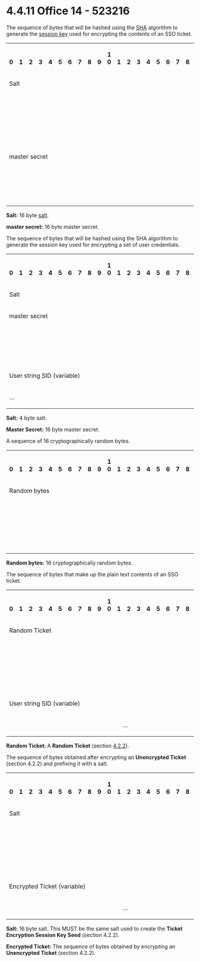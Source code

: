 <html dir="LTR" xmlns:mshelp="http://msdn.microsoft.com/mshelp" xmlns:ddue="http://ddue.schemas.microsoft.com/authoring/2003/5" xmlns:xlink="http://www.w3.org/1999/xlink" xmlns:tool="http://www.microsoft.com/tooltip">
 <body>
 <div id="header">
 <h1 class="heading">4.4.11 Office 14 - 523216</h1>
 </div>
 <div id="mainSection">
 <div id="mainBody">
 <div id="allHistory" class="saveHistory"></div>
 <div id="sectionSection0" class="section" name="collapseableSection">
 

<p>The sequence of bytes that will be hashed using the <a href="f6104033-4e55-48ec-9da1-1b5b736b4dec.md#gt_c539c73e-560a-4ab8-a299-93cb642756a5">SHA</a> algorithm to generate
the <a href="f6104033-4e55-48ec-9da1-1b5b736b4dec.md#gt_4f67a585-fb00-4166-93e8-cf4abca8226d">session key</a> used for
encrypting the contents of an SSO ticket.</p>

<p> </p>

<table>
 <tr>
 <th><p><br>0</p></th>
 <th><p><br>1</p></th>
 <th><p><br>2</p></th>
 <th><p><br>3</p></th>
 <th><p><br>4</p></th>
 <th><p><br>5</p></th>
 <th><p><br>6</p></th>
 <th><p><br>7</p></th>
 <th><p><br>8</p></th>
 <th><p><br>9</p></th>
 <th><p>1<br>0</p></th>
 <th><p><br>1</p></th>
 <th><p><br>2</p></th>
 <th><p><br>3</p></th>
 <th><p><br>4</p></th>
 <th><p><br>5</p></th>
 <th><p><br>6</p></th>
 <th><p><br>7</p></th>
 <th><p><br>8</p></th>
 <th><p><br>9</p></th>
 <th><p>2<br>0</p></th>
 <th><p><br>1</p></th>
 <th><p><br>2</p></th>
 <th><p><br>3</p></th>
 <th><p><br>4</p></th>
 <th><p><br>5</p></th>
 <th><p><br>6</p></th>
 <th><p><br>7</p></th>
 <th><p><br>8</p></th>
 <th><p><br>9</p></th>
 <th><p>3<br>0</p></th>
 <th><p><br>1</p></th>
 </tr>
 <tr>
 <td colspan="32">
 <p><span>Salt</span></p>
 </td>
 </tr>
 <tr>
 <td colspan="32">
 <p><span> </span></p>
 </td>
 </tr>
 <tr>
 <td colspan="32">
 <p><span> </span></p>
 </td>
 </tr>
 <tr>
 <td colspan="32">
 <p><span> </span></p>
 </td>
 </tr>
 <tr>
 <td colspan="32">
 <p><span>master secret</span></p>
 </td>
 </tr>
 <tr>
 <td colspan="32">
 <p><span> </span></p>
 </td>
 </tr>
 <tr>
 <td colspan="32">
 <p><span> </span></p>
 </td>
 </tr>
 <tr>
 <td colspan="32">
 <p><span> </span></p>
 </td>
 </tr>
</table>

<p> </p>

<p><b>Salt:</b> 16 byte <a href="f6104033-4e55-48ec-9da1-1b5b736b4dec.md#gt_1672c769-f184-404a-9575-e637fd3a43ed">salt</a>.</p>

<p><b>master secret:</b> 16 byte master secret.</p>

<p>The sequence of bytes that will be hashed using the SHA
algorithm to generate the session key used for encrypting a set of user
credentials.</p>

<p> </p>

<table>
 <tr>
 <th><p><br>0</p></th>
 <th><p><br>1</p></th>
 <th><p><br>2</p></th>
 <th><p><br>3</p></th>
 <th><p><br>4</p></th>
 <th><p><br>5</p></th>
 <th><p><br>6</p></th>
 <th><p><br>7</p></th>
 <th><p><br>8</p></th>
 <th><p><br>9</p></th>
 <th><p>1<br>0</p></th>
 <th><p><br>1</p></th>
 <th><p><br>2</p></th>
 <th><p><br>3</p></th>
 <th><p><br>4</p></th>
 <th><p><br>5</p></th>
 <th><p><br>6</p></th>
 <th><p><br>7</p></th>
 <th><p><br>8</p></th>
 <th><p><br>9</p></th>
 <th><p>2<br>0</p></th>
 <th><p><br>1</p></th>
 <th><p><br>2</p></th>
 <th><p><br>3</p></th>
 <th><p><br>4</p></th>
 <th><p><br>5</p></th>
 <th><p><br>6</p></th>
 <th><p><br>7</p></th>
 <th><p><br>8</p></th>
 <th><p><br>9</p></th>
 <th><p>3<br>0</p></th>
 <th><p><br>1</p></th>
 </tr>
 <tr>
 <td colspan="32">
 <p><span>Salt</span></p>
 </td>
 </tr>
 <tr>
 <td colspan="32">
 <p><span>master secret</span></p>
 </td>
 </tr>
 <tr>
 <td colspan="32">
 <p><span> </span></p>
 </td>
 </tr>
 <tr>
 <td colspan="32">
 <p><span> </span></p>
 </td>
 </tr>
 <tr>
 <td colspan="32">
 <p><span> </span></p>
 </td>
 </tr>
 <tr>
 <td colspan="32">
 <p><span>User string SID (variable)</span></p>
 </td>
 </tr>
 <tr>
 <td colspan="32">
 <p><span>…</span></p>
 </td>
 </tr>
</table>

<p> </p>

<p><b>Salt:</b> 4 byte salt.</p>

<p><b>Master Secret:</b> 16 byte master secret.</p>

<p>A sequence of 16 cryptographically random bytes.</p>

<p> </p>

<table>
 <tr>
 <th><p><br>0</p></th>
 <th><p><br>1</p></th>
 <th><p><br>2</p></th>
 <th><p><br>3</p></th>
 <th><p><br>4</p></th>
 <th><p><br>5</p></th>
 <th><p><br>6</p></th>
 <th><p><br>7</p></th>
 <th><p><br>8</p></th>
 <th><p><br>9</p></th>
 <th><p>1<br>0</p></th>
 <th><p><br>1</p></th>
 <th><p><br>2</p></th>
 <th><p><br>3</p></th>
 <th><p><br>4</p></th>
 <th><p><br>5</p></th>
 <th><p><br>6</p></th>
 <th><p><br>7</p></th>
 <th><p><br>8</p></th>
 <th><p><br>9</p></th>
 <th><p>2<br>0</p></th>
 <th><p><br>1</p></th>
 <th><p><br>2</p></th>
 <th><p><br>3</p></th>
 <th><p><br>4</p></th>
 <th><p><br>5</p></th>
 <th><p><br>6</p></th>
 <th><p><br>7</p></th>
 <th><p><br>8</p></th>
 <th><p><br>9</p></th>
 <th><p>3<br>0</p></th>
 <th><p><br>1</p></th>
 </tr>
 <tr>
 <td colspan="32">
 <p><span>Random bytes</span></p>
 </td>
 </tr>
 <tr>
 <td colspan="32">
 <p><span> </span></p>
 </td>
 </tr>
 <tr>
 <td colspan="32">
 <p><span> </span></p>
 </td>
 </tr>
 <tr>
 <td colspan="32">
 <p><span> </span></p>
 </td>
 </tr>
</table>

<p> </p>

<p><b>Random bytes:</b> 16 cryptographically random bytes.</p>

<p>The sequence of bytes that make up the plain text contents
of an SSO ticket.</p>

<p> </p>

<table>
 <tr>
 <th><p><br>0</p></th>
 <th><p><br>1</p></th>
 <th><p><br>2</p></th>
 <th><p><br>3</p></th>
 <th><p><br>4</p></th>
 <th><p><br>5</p></th>
 <th><p><br>6</p></th>
 <th><p><br>7</p></th>
 <th><p><br>8</p></th>
 <th><p><br>9</p></th>
 <th><p>1<br>0</p></th>
 <th><p><br>1</p></th>
 <th><p><br>2</p></th>
 <th><p><br>3</p></th>
 <th><p><br>4</p></th>
 <th><p><br>5</p></th>
 <th><p><br>6</p></th>
 <th><p><br>7</p></th>
 <th><p><br>8</p></th>
 <th><p><br>9</p></th>
 <th><p>2<br>0</p></th>
 <th><p><br>1</p></th>
 <th><p><br>2</p></th>
 <th><p><br>3</p></th>
 <th><p><br>4</p></th>
 <th><p><br>5</p></th>
 <th><p><br>6</p></th>
 <th><p><br>7</p></th>
 <th><p><br>8</p></th>
 <th><p><br>9</p></th>
 <th><p>3<br>0</p></th>
 <th><p><br>1</p></th>
 </tr>
 <tr>
 <td colspan="32">
 <p><span>Random Ticket</span></p>
 </td>
 </tr>
 <tr>
 <td colspan="32">
 <p><span> </span></p>
 </td>
 </tr>
 <tr>
 <td colspan="32">
 <p><span> </span></p>
 </td>
 </tr>
 <tr>
 <td colspan="32">
 <p><span> </span></p>
 </td>
 </tr>
 <tr>
 <td colspan="32">
 <p><span>User string SID (variable)</span></p>
 </td>
 </tr>
 <tr>
 <td colspan="32">
 <p><span>                                                                       …          </span></p>
 </td>
 </tr>
</table>

<p> </p>

<p><b>Random Ticket: </b>A <b>Random Ticket</b> (section <a href="a216dd15-2641-4bcb-9f22-a9d5b67a8970.md">4.2.2</a>).</p>

<p>The sequence of bytes obtained after encrypting an <b>Unencrypted
Ticket</b> (section 4.2.2) and prefixing it with a salt.</p>

<p> </p>

<table>
 <tr>
 <th><p><br>0</p></th>
 <th><p><br>1</p></th>
 <th><p><br>2</p></th>
 <th><p><br>3</p></th>
 <th><p><br>4</p></th>
 <th><p><br>5</p></th>
 <th><p><br>6</p></th>
 <th><p><br>7</p></th>
 <th><p><br>8</p></th>
 <th><p><br>9</p></th>
 <th><p>1<br>0</p></th>
 <th><p><br>1</p></th>
 <th><p><br>2</p></th>
 <th><p><br>3</p></th>
 <th><p><br>4</p></th>
 <th><p><br>5</p></th>
 <th><p><br>6</p></th>
 <th><p><br>7</p></th>
 <th><p><br>8</p></th>
 <th><p><br>9</p></th>
 <th><p>2<br>0</p></th>
 <th><p><br>1</p></th>
 <th><p><br>2</p></th>
 <th><p><br>3</p></th>
 <th><p><br>4</p></th>
 <th><p><br>5</p></th>
 <th><p><br>6</p></th>
 <th><p><br>7</p></th>
 <th><p><br>8</p></th>
 <th><p><br>9</p></th>
 <th><p>3<br>0</p></th>
 <th><p><br>1</p></th>
 </tr>
 <tr>
 <td colspan="32">
 <p><span>Salt</span></p>
 </td>
 </tr>
 <tr>
 <td colspan="32">
 <p><span> </span></p>
 </td>
 </tr>
 <tr>
 <td colspan="32">
 <p><span> </span></p>
 </td>
 </tr>
 <tr>
 <td colspan="32">
 <p><span> </span></p>
 </td>
 </tr>
 <tr>
 <td colspan="32">
 <p><span>Encrypted Ticket (variable)</span></p>
 </td>
 </tr>
 <tr>
 <td colspan="32">
 <p><span>                                                                       …        </span></p>
 </td>
 </tr>
</table>

<p> </p>

<p><b>Salt:</b> 16 byte salt. This MUST be the same salt used
to create the <b>Ticket Encryption Session Key Seed</b> (section 4.2.2).</p>

<p><b>Encrypted Ticket: </b>The sequence of bytes obtained by
encrypting an <b>Unencrypted Ticket</b> (section 4.2.2). </p>


 </div>
 </div>
 </div>
 </body>
</html>